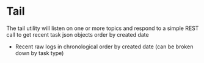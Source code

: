 # Tail

The tail utility will listen on one or more topics and respond to a simple
REST call to get recent task json objects order by created date

- Recent raw logs in chronological order by created date (can be broken 
down by task type)